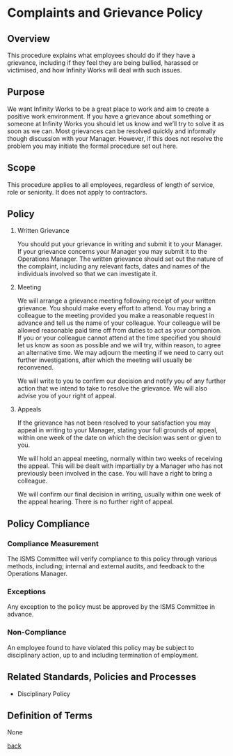 # Complaints and Grievance Policy

## Overview

This procedure explains what employees should do if they have a grievance, including if they feel they are being bullied, harassed or victimised, and how Infinity Works will deal with such issues. 

## Purpose

We want Infinity Works to be a great place to work and aim to create a positive work environment.  If you have a grievance about something or someone at Infinity Works you should let us know and we’ll try to solve it as soon as we can.  Most grievances can be resolved quickly and informally though discussion with your Manager.  However, if this does not resolve the problem you may initiate the formal procedure set out here.

## Scope

This procedure applies to all employees, regardless of length of service, role or seniority.  It does not apply to contractors. 

## Policy

1.	Written Grievance

    You should put your grievance in writing and submit it to your Manager.  If your grievance concerns your Manager you may submit it to the Operations Manager.  The written grievance should set out the nature of the complaint, including any relevant facts, dates and names of the individuals involved so that we can investigate it. 

1.	Meeting 
 
    We will arrange a grievance meeting following receipt of your written grievance.  You should make every effort to attend.  You may bring a colleague to the meeting provided you make a reasonable request in advance and tell us the name of your colleague.  Your colleague will be allowed reasonable paid time off from duties to act as your companion.  If you or your colleague cannot attend at the time specified you should let us know as soon as possible and we will try, within reason, to agree an alternative time.  We may adjourn the meeting if we need to carry out further investigations, after which the meeting will usually be reconvened.  

    We will write to you to confirm our decision and notify you of any further action that we intend to take to resolve the grievance.  We will also advise you of your right of appeal. 

1.	Appeals

    If the grievance has not been resolved to your satisfaction you may appeal in writing to your Manager, stating your full grounds of appeal, within one week of the date on which the decision was sent or given to you. 

    We will hold an appeal meeting, normally within two weeks of receiving the appeal.  This will be dealt with impartially by a Manager who has not previously been involved in the case.  You will have a right to bring a colleague. 

    We will confirm our final decision in writing, usually within one week of the appeal hearing.  There is no further right of appeal. 

## Policy Compliance

### Compliance Measurement

The ISMS Committee will verify compliance to this policy through various methods, including; internal and external audits, and feedback to the Operations Manager.  

### Exceptions

Any exception to the policy must be approved by the ISMS Committee in advance. 

### Non-Compliance

An employee found to have violated this policy may be subject to disciplinary action, up to and including termination of employment.

## Related Standards, Policies and Processes

- Disciplinary Policy

## Definition of Terms

None

[back](../README.md#a-z-policies)

